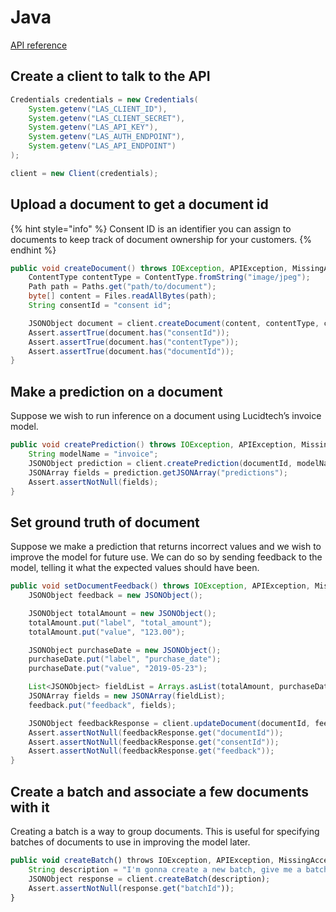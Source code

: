 # Java

[API reference](../../reference/java/latest.md)

## Create a client to talk to the API
```java
Credentials credentials = new Credentials(
    System.getenv("LAS_CLIENT_ID"),
    System.getenv("LAS_CLIENT_SECRET"),
    System.getenv("LAS_API_KEY"),
    System.getenv("LAS_AUTH_ENDPOINT"),
    System.getenv("LAS_API_ENDPOINT")
);

client = new Client(credentials);
```

## Upload a document to get a document id

{% hint style="info" %}
Consent ID is an identifier you can assign to documents to keep track of document ownership for your customers.
{% endhint %}

```java
public void createDocument() throws IOException, APIException, MissingAccessTokenException {
    ContentType contentType = ContentType.fromString("image/jpeg");
    Path path = Paths.get("path/to/document");
    byte[] content = Files.readAllBytes(path);
    String consentId = "consent id";

    JSONObject document = client.createDocument(content, contentType, consentId);
    Assert.assertTrue(document.has("consentId"));
    Assert.assertTrue(document.has("contentType"));
    Assert.assertTrue(document.has("documentId"));
}
```

## Make a prediction on a document

Suppose we wish to run inference on a document using Lucidtech’s invoice model.

```java
public void createPrediction() throws IOException, APIException, MissingAccessTokenException {
    String modelName = "invoice";
    JSONObject prediction = client.createPrediction(documentId, modelName);
    JSONArray fields = prediction.getJSONArray("predictions");
    Assert.assertNotNull(fields);
}
```

## Set ground truth of document

Suppose we make a prediction that returns incorrect values and we wish to improve the model for future use.
We can do so by sending feedback to the model, telling it what the expected values should have been.

```java
public void setDocumentFeedback() throws IOException, APIException, MissingAccessTokenException {
    JSONObject feedback = new JSONObject();

    JSONObject totalAmount = new JSONObject();
    totalAmount.put("label", "total_amount");
    totalAmount.put("value", "123.00");

    JSONObject purchaseDate = new JSONObject();
    purchaseDate.put("label", "purchase_date");
    purchaseDate.put("value", "2019-05-23");

    List<JSONObject> fieldList = Arrays.asList(totalAmount, purchaseDate);
    JSONArray fields = new JSONArray(fieldList);
    feedback.put("feedback", fields);

    JSONObject feedbackResponse = client.updateDocument(documentId, feedback);
    Assert.assertNotNull(feedbackResponse.get("documentId"));
    Assert.assertNotNull(feedbackResponse.get("consentId"));
    Assert.assertNotNull(feedbackResponse.get("feedback"));
}
```

## Create a batch and associate a few documents with it

Creating a batch is a way to group documents. This is useful for specifying batches of documents to use in improving the model later.

```javascript
public void createBatch() throws IOException, APIException, MissingAccessTokenException {
    String description = "I'm gonna create a new batch, give me a batch id!";
    JSONObject response = client.createBatch(description);
    Assert.assertNotNull(response.get("batchId"));
}
```
